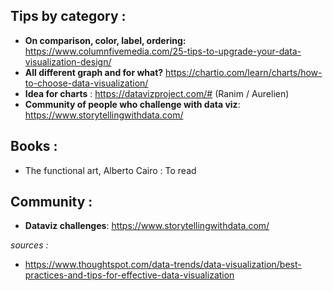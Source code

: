 
## Tips by category :
- **On comparison, color, label, ordering:**  https://www.columnfivemedia.com/25-tips-to-upgrade-your-data-visualization-design/
- **All different graph and for what?** https://chartio.com/learn/charts/how-to-choose-data-visualization/
- **Idea for charts** : https://datavizproject.com/# (Ranim / Aurelien)  
- **Community of people who challenge with data viz**: https://www.storytellingwithdata.com/

## Books :
- The functional art, Alberto Cairo : To read

## Community  : 
- **Dataviz challenges**: https://www.storytellingwithdata.com/

*sources :* 
- https://www.thoughtspot.com/data-trends/data-visualization/best-practices-and-tips-for-effective-data-visualization
